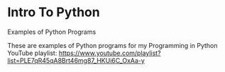 # Intro To Python
Examples of Python Programs

These are examples of Python programs for my Programming in Python YouTube playlist: 
https://www.youtube.com/playlist?list=PLE7qR45qA8Brt46mg87_HKUi6C_OxAa-y
